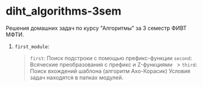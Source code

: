 # diht_algorithms-3sem
Решения домашних задач по курсу "Алгоритмы" за 3 семестр ФИВТ МФТИ.  
1. `first_module`:  
   > `first`: Поиск подстроки с помощью префикс-функции
   > `second`: Всяческие преобразования с префикс и Z-функциями
   > `third`: Поиск вхождений шаблона (алгоритм Ахо-Корасик)
Условия задач находятся в папках модулей.
